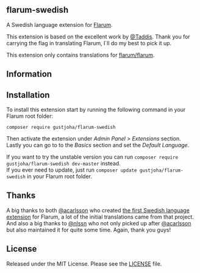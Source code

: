 ## flarum-swedish
A Swedish language extension for [Flarum](http://flarum.org/).

This extension is based on the excellent work by [@Taddis](https://github.com/taddis). Thank you for carrying the flag in translating Flarum, I´ll do my best to pick it up.

This extension only contains translations for [flarum/flarum](https://github.com/flarum/flarum).

## Information

## Installation
To install this extension start by running the following command in your Flarum root folder:
```
composer require gustjoha/flarum-swedish

```
Then activate the extension under _Admin Panel > Extensions_ section.<br>
Lastly you can go to to the _Basics_ section and set the _Default Language_.

If you want to try the unstable version you can run `composer require gustjoha/flarum-swedish dev-master` instead.<br>
If you ever need to update, just run `composer update gustjoha/flarum-swedish` in your Flarum root folder.

## Thanks
A big thanks to both [@acarlsson](https://github.com/acarlsson) who created [the first Swedish language extension](https://github.com/acarlsson/flarum-ext-swedish) for Flarum, a lot of the initial translations came from that project. And also a big thanks to [@nlssn](https://github.com/nlssn) who not only picked up after [@acarlsson](https://github.com/acarlsson) but also maintained it for quite some time. Again, thank you guys!

## License
Released under the MIT License. Please see the [LICENSE](https://github.com/taddis/flarum-swedish/blob/master/LICENSE) file.
